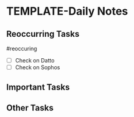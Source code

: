 # TEMPLATE-Daily Notes

## Reoccurring Tasks

#reoccuring

- [ ] Check on Datto
- [ ] Check on Sophos

## Important Tasks

## Other Tasks
